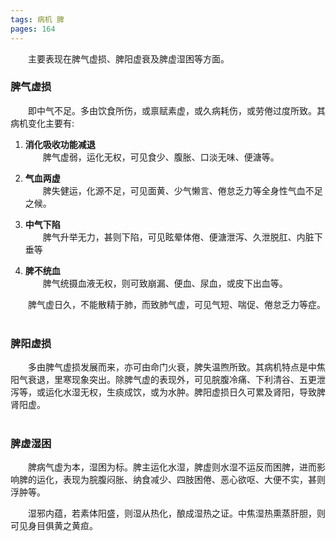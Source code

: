 ```yaml
---
tags: 病机 脾
pages: 164
---
```

&emsp;&emsp;主要表现在脾气虚损、脾阳虚衰及脾虚湿困等方面。

### 脾气虚损
&emsp;&emsp;即中气不足。多由饮食所伤，或禀赋素虚，或久病耗伤，或劳倦过度所致。其病机变化主要有:

1. **消化吸收功能减退**<br>
	&emsp;&emsp;脾气虚弱，运化无权，可见食少、腹胀、口淡无味、便溏等。
	
2. **气血两虚**<br>
	&emsp;&emsp;脾失健运，化源不足，可见面黄、少气懒言、倦怠乏力等全身性气血不足之候。
	
3. **中气下陷**<br>
	&emsp;&emsp;脾气升举无力，甚则下陷，可见眩晕体倦、便溏泄泻、久泄脱肛、内脏下垂等
	 
4. **脾不统血**<br>
	&emsp;&emsp;脾气统摄血液无权，则可致崩漏、便血、尿血，或皮下出血等。
 
 &emsp;&emsp;脾气虚日久，不能散精于肺，而致肺气虚，可见气短、喘促、倦怠乏力等症。<br></br>

### 脾阳虚损
&emsp;&emsp;多由脾气虚损发展而来，亦可由命门火衰，脾失温煦所致。其病机特点是中焦阳气衰退，里寒现象突出。除脾气虚的表现外，可见脘腹冷痛、下利清谷、五更泄泻等，或运化水湿无权，生痰成饮，或为水肿。脾阳虚损日久可累及肾阳，导致脾肾阳虚。<br></br>

### 脾虚湿困
&emsp;&emsp;脾病气虚为本，湿困为标。脾主运化水湿，脾虚则水湿不运反而困脾，进而影响脾的运化，表现为脘腹闷胀、纳食减少、四肢困倦、恶心欲呕、大便不实，甚则浮肿等。

&emsp;&emsp;湿邪内蕴，若素体阳盛，则湿从热化，酿成湿热之证。中焦湿热熏蒸肝胆，则可见身目俱黄之黄疸。